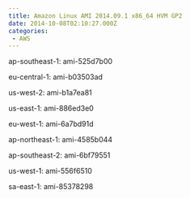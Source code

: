 ```yaml
---
title: Amazon Linux AMI 2014.09.1 x86_64 HVM GP2
date: 2014-10-08T02:10:27.000Z
categories:
 - AWS
---
```


ap-southeast-1: ami-525d7b00

eu-central-1: ami-b03503ad

us-west-2: ami-b1a7ea81

us-east-1: ami-886ed3e0

eu-west-1: ami-6a7bd91d

ap-northeast-1: ami-4585b044

ap-southeast-2: ami-6bf79551

us-west-1: ami-556f6510

sa-east-1: ami-85378298

